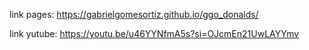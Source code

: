 link pages:
https://gabrielgomesortiz.github.io/ggo_donalds/

link yutube:
https://youtu.be/u46YYNfmA5s?si=OJcmEn21UwLAYYmv
